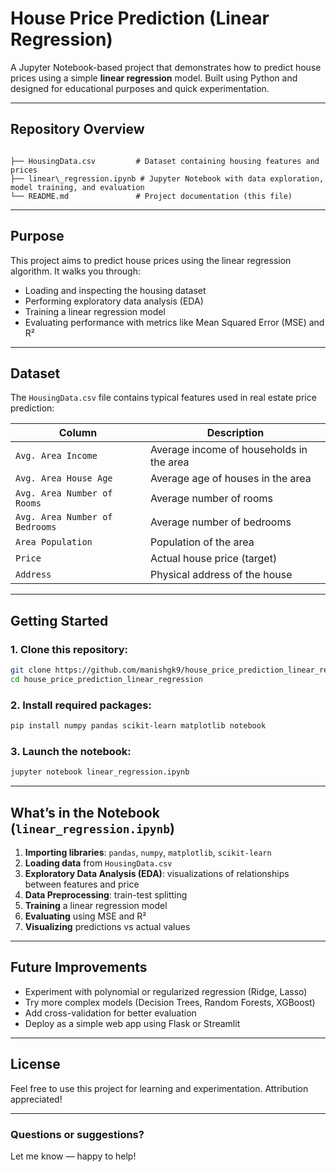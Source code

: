 #  House Price Prediction (Linear Regression)

A Jupyter Notebook-based project that demonstrates how to predict house prices using a simple **linear regression** model. Built using Python and designed for educational purposes and quick experimentation.

---

##  Repository Overview

```

├── HousingData.csv         # Dataset containing housing features and prices
├── linear\_regression.ipynb # Jupyter Notebook with data exploration, model training, and evaluation
└── README.md               # Project documentation (this file)

````

---

##  Purpose

This project aims to predict house prices using the linear regression algorithm. It walks you through:

- Loading and inspecting the housing dataset
- Performing exploratory data analysis (EDA)
- Training a linear regression model
- Evaluating performance with metrics like Mean Squared Error (MSE) and R²

---

##  Dataset

The `HousingData.csv` file contains typical features used in real estate price prediction:

| Column                   | Description                                  |
|--------------------------|----------------------------------------------|
| `Avg. Area Income`       | Average income of households in the area     |
| `Avg. Area House Age`    | Average age of houses in the area            |
| `Avg. Area Number of Rooms` | Average number of rooms                    |
| `Avg. Area Number of Bedrooms` | Average number of bedrooms              |
| `Area Population`        | Population of the area                       |
| `Price`                  | Actual house price (target)                  |
| `Address`                | Physical address of the house                |

---

##  Getting Started

### 1. Clone this repository:

```bash
git clone https://github.com/manishgk9/house_price_prediction_linear_regression.git
cd house_price_prediction_linear_regression
````

### 2. Install required packages:

```bash
pip install numpy pandas scikit-learn matplotlib notebook
```

### 3. Launch the notebook:

```bash
jupyter notebook linear_regression.ipynb
```

---

## What’s in the Notebook (`linear_regression.ipynb`)

1. **Importing libraries**: `pandas`, `numpy`, `matplotlib`, `scikit-learn`
2. **Loading data** from `HousingData.csv`
3. **Exploratory Data Analysis (EDA)**: visualizations of relationships between features and price
4. **Data Preprocessing**: train-test splitting
5. **Training** a linear regression model
6. **Evaluating** using MSE and R²
7. **Visualizing** predictions vs actual values

---

## Future Improvements

* Experiment with polynomial or regularized regression (Ridge, Lasso)
* Try more complex models (Decision Trees, Random Forests, XGBoost)
* Add cross-validation for better evaluation
* Deploy as a simple web app using Flask or Streamlit

---

## License

Feel free to use this project for learning and experimentation. Attribution appreciated!

---

### Questions or suggestions?

Let me know — happy to help!
